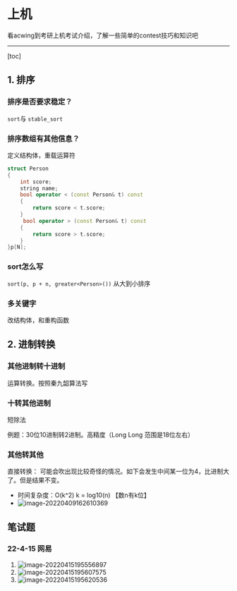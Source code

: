 # 上机

看acwing到考研上机考试介绍，了解一些简单的contest技巧和知识吧

----

[toc]

## 1. 排序

### 排序是否要求稳定？

`sort`与	`stable_sort`

### 排序数组有其他信息？

定义结构体，重载运算符

```cpp
struct Person
{
    int score;
    string name;
    bool operator < (const Person& t) const
    {
        return score < t.score;
    }
     bool operator > (const Person& t) const
    {
        return score > t.score;
    }
}p[N];
```

### sort怎么写

`sort(p, p + n, greater<Person>())` 从大到小排序

### 多关键字

改结构体，和重构函数

## 2. 进制转换

### 其他进制转十进制

运算转换。按照秦九韶算法写

### 十转其他进制

短除法

例题：30位10进制转2进制。高精度（Long Long 范围是18位左右）

### 其他转其他

直接转换： 可能会吹出现比较奇怪的情况。如下会发生中间某一位为4，比进制大了。但是结果不变。

- 时间复杂度：O(k^2) k = log10(n) 【数n有k位】
- ![image-20220409162610369](https://cdn.jsdelivr.net/gh/RamezesDong/Pictures-for-Markdown@main/img/image-20220409162610369.png)

## 笔试题

### 22-4-15 网易

1. ![image-20220415195556897](https://cdn.jsdelivr.net/gh/RamezesDong/Pictures-for-Markdown@main/img/image-20220415195556897.png)
2. ![image-20220415195607575](https://cdn.jsdelivr.net/gh/RamezesDong/Pictures-for-Markdown@main/img/image-20220415195607575.png)
3. ![image-20220415195620536](https://cdn.jsdelivr.net/gh/RamezesDong/Pictures-for-Markdown@main/img/image-20220415195620536.png)
